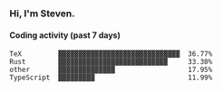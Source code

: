 ### Hi, I'm Steven.

#### Coding activity (past 7 days)
```
TeX         ▓▓▓▓▓▓▓▓▓▓▓▓▓▓▓▓▓▓▓▓▓▓▓▓▓▓▓▓▓▓  36.77%
Rust        ▓▓▓▓▓▓▓▓▓▓▓▓▓▓▓▓▓▓▓▓▓▓▓▓▓▓▓     33.30%
other       ▓▓▓▓▓▓▓▓▓▓▓▓▓▓                  17.95%
TypeScript  ▓▓▓▓▓▓▓▓▓                       11.99%
```

